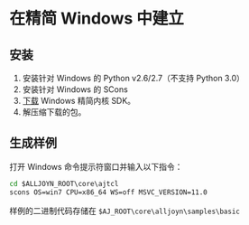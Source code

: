 # 在精简 Windows 中建立

## 安装
1. 安装针对 Windows 的 Python v2.6/2.7（不支持 Python 3.0）
2. 安装针对 Windows 的 SCons
3. [下载][download] Windows 精简内核 SDK。
4. 解压缩下载的包。

## 生成样例
打开 Windows 命令提示符窗口并输入以下指令：

```bat
cd $ALLJOYN_ROOT\core\ajtcl
scons OS=win7 CPU=x86_64 WS=off MSVC_VERSION=11.0
```

样例的二进制代码存储在 `$AJ_ROOT\core\alljoyn\samples\basic`

[download]: https://allseenalliance.org/framework/download
[build-app-thin-library]:  /develop/tutorial/thin-app
